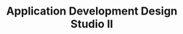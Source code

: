 ---
title: Application Development Design Studio II
number: IST 361
academic-home: IST
course-type: [Additional]
description:  
bulletin-link: https://bulletins.psu.edu/search/?search=%22ist+361%22
pathway-list: [Interactive Media Developer]
---